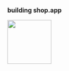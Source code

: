 **building shop.app**

<img src="https://cdn.shopify.com/shopifycloud/arrive_website/assets/marketing/global/shop-app-download-qr-code--violet-95b9dec839357cabadacf98a0ab7243c36d639faa792c20e9a8d58a1f54b6a9f.svg" width="100" height="100">
